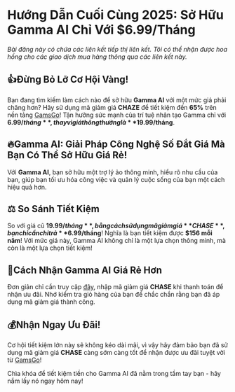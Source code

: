 # Hướng Dẫn Cuối Cùng 2025: Sở Hữu Gamma AI Chỉ Với $6.99/Tháng

*Bài đăng này có chứa các liên kết tiếp thị liên kết. Tôi có thể nhận được hoa hồng cho các giao dịch mua hàng thông qua các liên kết này.*

## 👍Đừng Bỏ Lỡ Cơ Hội Vàng!

Bạn đang tìm kiếm làm cách nào để sở hữu **Gamma AI** với một mức giá phải chăng hơn? Hãy sử dụng mã giảm giá **CHAZE** để tiết kiệm đến **65%** trên nền tảng [GamsGo](https://www.gamsgo.com/partner/ykeX7B)! Tận hưởng sức mạnh của trí tuệ nhân tạo Gamma chỉ với **$6.99/tháng**, thay vì giá thông thường là **$19.99/tháng**.

## 🔥Gamma AI: Giải Pháp Công Nghệ Số Đắt Giá Mà Bạn Có Thể Sở Hữu Giá Rẻ!

Với **Gamma AI**, bạn sở hữu một trợ lý ảo thông minh, hiểu rõ nhu cầu của bạn, giúp bạn tối ưu hóa công việc và quản lý cuộc sống của bạn một cách hiệu quả hơn. 

## ⚖️ So Sánh Tiết Kiệm

So với giá cũ **$19.99/tháng**, bằng cách sử dụng mã giảm giá **CHASE**, bạn chỉ cần chi trả **$6.99/tháng**! Nghĩa là bạn tiết kiệm được **$156 mỗi năm**! Với mức giá này, Gamma AI không chỉ là một lựa chọn thông minh, mà còn là một lựa chọn tiết kiệm!

## 🎯Cách Nhận Gamma AI Giá Rẻ Hơn

Đơn giản chỉ cần truy cập [đây](https://www.gamsgo.com/partner/ykeX7B), nhập mã giảm giá **CHASE** khi thanh toán để nhận ưu đãi. Nhớ kiểm tra giỏ hàng của bạn để chắc chắn rằng bạn đã áp dụng mã giảm giá thành công.

## 💰Nhận Ngay Ưu Đãi!

Cơ hội tiết kiệm lớn này sẽ không kéo dài mãi, vì vậy hãy đảm bảo bạn đã sử dụng mã giảm giá **CHASE** càng sớm càng tốt để nhận được ưu đãi tuyệt vời từ [GamsGo](https://www.gamsgo.com/partner/ykeX7B)!

Chìa khóa để tiết kiệm tiền cho Gamma AI đã nằm trong tầm tay bạn - hãy nắm lấy nó ngay hôm nay!